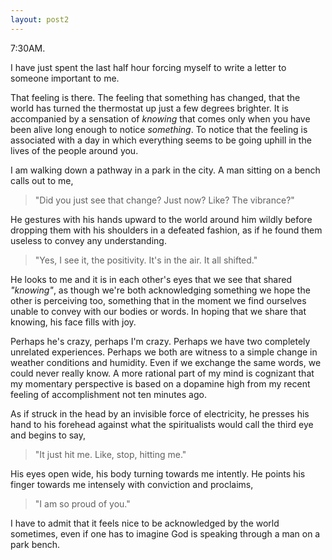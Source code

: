 ```yaml
---
layout: post2
---
```


7:30AM.

I have just spent the last half
hour forcing myself to write a letter to someone important to me.

That feeling is there. The feeling that something has changed,
that the world has turned the thermostat up just a few degrees
brighter. It is accompanied by a sensation of _knowing_ that comes only when you have been alive long enough to notice _something_. To notice that the feeling is associated with a day in which everything seems to be going uphill in the lives of the people around you.

I am walking down a pathway in a park in the city.
A man sitting on a bench calls out to me,

> "Did you just see that change? Just now? Like? The vibrance?"

He gestures with his hands upward to the world around him wildly before dropping them with his shoulders in a defeated fashion, as if he found them useless to convey any understanding.

> "Yes, I see it, the positivity. It's in the air. It all shifted."

He looks to me and it is in each other's eyes that we see that shared _"knowing"_, as though we're both acknowledging something we hope the other is perceiving too, something that in the moment we find ourselves unable to convey with our bodies or words. In hoping that we share that knowing, his face fills with joy.

Perhaps he's crazy, perhaps I'm crazy. Perhaps we have two completely unrelated experiences. Perhaps we both are witness to a simple change in weather conditions and humidity. Even if we exchange the same words, we could never really know. A more rational part of my mind is cognizant that my momentary perspective is based on a dopamine high from my recent feeling of accomplishment not ten minutes ago.

As if struck in the head by an invisible force of electricity, he presses his hand to his forehead against what the spiritualists would call the third eye  and begins to say,

> "It just hit me. Like, stop, hitting me."

His eyes open wide, his body turning towards me intently. He points his finger
towards me intensely with conviction and proclaims,

> "I am so proud of you."

I have to admit that it feels nice to be acknowledged by the world sometimes, even if one has to imagine God is speaking through a man on a park bench.
